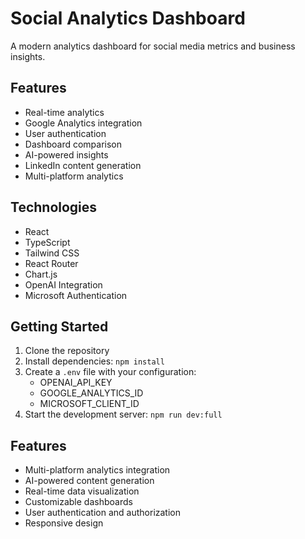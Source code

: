 # Social Analytics Dashboard

A modern analytics dashboard for social media metrics and business insights.

## Features
- Real-time analytics
- Google Analytics integration
- User authentication
- Dashboard comparison
- AI-powered insights
- LinkedIn content generation
- Multi-platform analytics

## Technologies
- React
- TypeScript
- Tailwind CSS
- React Router
- Chart.js
- OpenAI Integration
- Microsoft Authentication

## Getting Started

1. Clone the repository
2. Install dependencies: `npm install`
3. Create a `.env` file with your configuration:
   - OPENAI_API_KEY
   - GOOGLE_ANALYTICS_ID
   - MICROSOFT_CLIENT_ID
4. Start the development server: `npm run dev:full`

## Features
- Multi-platform analytics integration
- AI-powered content generation
- Real-time data visualization
- Customizable dashboards
- User authentication and authorization
- Responsive design


